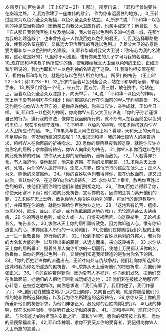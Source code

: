.6 
所罗门向百姓讲话 
（王上8?12－21） 
1_那时，所罗门说： 
「耶和华曾说要住在幽暗之处。 
2_我为你建了一座雄伟的殿宇， 
作为你永远居住的地方。」 
3_王转过脸来为以色列全会众祝福，以色列全会众都站立。 4_所罗门说：「耶和华－以色列的神是应当称颂的！因他亲口向我父大卫应许的，也亲手成就了；他曾说： 5_『自从那日我领我百姓出埃及地以来，我未曾在以色列各支派中选择一城，在那Y为我的名建造殿宇，也未曾拣选一人作我百姓以色列的君王。 6_但我选择耶路撒冷，使我的名留在那Y，又拣选大卫治理我的百姓以色列。』 7_我父大卫的心意是要为耶和华－以色列神的名建殿。 8_耶和华却对我父大卫说：『你有心为我的名建殿，这心意是好的； 9_但你不可建殿，惟有你亲生的儿子才可为我的名建殿。』 10_现在耶和华实现了他所应许的话，使我接续我父大卫坐以色列的王位，正如耶和华所说的，我也为耶和华－以色列神的名建造了这殿。 11_我将约柜安置在那Y，柜内有耶和华的约，就是他与以色列人所立的约。」 
所罗门的祷告 
（王上8?22－53；诗132?8－9） 
12_所罗门当着以色列全会众，站在耶和华的坛前，举起手来。 13_所罗门曾造一个铜_，长五肘，宽五肘，高三肘，放在院中。他站在_上，当着以色列全会众双膝跪下，向天举手， 14_说：「耶和华－以色列的神啊，天上地下没有神明可与你相比！你向那些尽心行在你面前的W人守约施慈爱， 15_这约是你向你W人大卫守的，是你应许他的。你亲口应许，亲手成就，正如今日一样。 16_耶和华－以色列的神啊，你向你W人我父大卫应许说：『你的子孙若谨慎自己的行为，遵行我的律法，像你在我面前所行的，就不断有人在我面前坐以色列的王位。』现在求你信守这话。 17_耶和华－以色列的神啊，现在求你成就向你W人大卫所应许的话。 
18_「神果真与世人同住在地上吗？看哪，天和天上的天尚且不足容纳你，何况我所建的这殿呢？ 19_惟求耶和华－我的神垂顾W人的祷告祈求，俯听W人在你面前的祈祷唿求。 20_愿你的眼目昼夜看顾这殿，就是你应许立为你名的居所；求你垂听祷告，你W人向此处的祷告。 21_你W人和你百姓以色列向此处祈祷的时候，求你从天上你的居所垂听，垂听而赦免。 
22_「人若得罪邻舍，有人强迫他，要他起誓，他来到这殿，在你的坛前起誓， 23_求你从天上垂听、处理，向你的W人施行审判，定恶人有罪，照他所行的报应在他头上；定义人为义，照他的义赏赐他。 
24_「你的百姓以色列若得罪你，败在仇敌面前，却又归向你，宣认你的名，在这殿Y向你祈求祷告， 25_求你从天上垂听，赦免你百姓以色列的罪，使他们归回你赐给他们和他们列祖之地。 
26_「你的百姓若得罪了你，你使天闭塞不下雨；他们若向此处祷告，宣认你的名，因你的惩罚而离开他们的罪， 27_求你在天上垂听，赦免你W人你百姓以色列的罪，将当行的善道教导他们，并降雨在你的地，就是你赐给你百姓为业之地。 
28_「这地若有饥荒、瘟疫、焚风(98)、霉烂、蝗虫、蚂蚱，或有仇敌围困这地的城门，无论遭遇甚么灾祸疾病， 29_你的百姓以色列，或众人或一人，自觉灾祸困苦，向这殿举手，无论祈求甚么，祷告甚么， 30_求你从天上你的居所垂听赦免。因为你知道人心，惟有你知道世人的心，求你照各人所行的一切待他们， 31_使他们在你赐给我们列祖的土地上一生一世敬畏你，遵行你的道。 
32_「论到不属你百姓以色列的外邦人，若为你的大名和大能的手，以及伸出来的膀臂，从远方而来，来向这殿祷告， 33_求你从天上你的居所垂听，照着外邦人向你所求的一切而行，使地上万民都认识你的名，敬畏你，像你的百姓以色列一样，又使他们知道我所建造的是称为你名下的殿。 
34_「你的百姓若奉你的派遣出去，无论往何处与仇敌争战，他们若向你所选择的这城和我为你名所建造的殿祷告， 35_求你从天上垂听他们的祷告祈求，为他们伸张正义。 
36_「你的百姓若得罪你，因为没有人不犯罪，你向他们发怒，把他们交在仇敌面前，掳他们的人把他们带到或远或近之地； 37_他们若在被掳之地那Y回心转意，在被掳之地悔改，向你恳求说：『我们有罪了，我们悖逆了，我们作恶了』； 38_他们若在被掳之地尽心尽性归向你，又向自己的地，就是你赐给他们列祖的地和你所选择的城，以及我为你名所建造的这殿祷告， 39_求你从天上你的居所垂听他们的祷告祈求，为他们伸张正义，赦免你的百姓向你犯的罪。 40_我的神啊，现在求你睁眼看，侧耳听在此处所献的祷告。 
41_「耶和华神啊，现在求你兴起， 
与你有能力的约柜同入安歇之所。 
耶和华神啊，愿你的祭司披上救恩， 
愿你的圣民蒙福欢乐。 
42_耶和华神啊，求你不要厌弃你的受膏者， 
要记得向你W人大卫所施的慈爱。」 
.